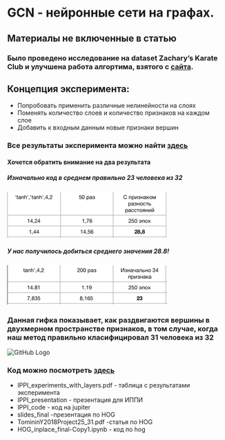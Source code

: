 # GCN - нейронные сети на графах.
## Материалы не включенные в статью
### Было проведено исследование на dataset Zachary’s Karate Club и улучшена работа алгортима, взятого с [сайта](https://towardsdatascience.com/how-to-do-deep-learning-on-graphs-with-graph-convolutional-networks-62acf5b143d0).
## Концепция эксперимента:
- Попробовать применить различные нелинейности на слоях
- Поменять количество слоев и количество признаков на каждом слое
- Добавить к входным данным новые признаки вершин 
### Все результаты эксперимента можно найти [здесь](https://github.com/Yaroslav-Tominin/phystech/blob/master/ml/IPPI_experiments_with_layers.pdf)
#### Хочется обратить внимание на два результата
##### Изначально код в среднем правильно 23 человека из 32
![GitHub Log](1.png)
##### У нас получилось добиться среднего значения 28.8!
![GitHub Lo](2.png)
### Данная гифка показывает, как раздвигаются вершины в двухмерном пространстве признаков, в том случае, когда наш метод правильно класифицировал 31 человека из 32
![GitHub Logo](IPPI_gif_my_solution.gif)

### Код можно посмотреть [здесь](https://github.com/Yaroslav-Tominin/phystech/blob/master/ml/IPPI_notebook_karate_club.py)


- IPPI_experiments_with_layers.pdf - таблица с результатами эксперимента
- IPPI_presentation - презентация для ИППИ
- IPPI_code - код на jupiter
- slides_final -презентация по HOG
- TomininY2018Project25_31.pdf -статья по HOG
- HOG_inplace_final-Copy1.ipynb - код по hog











